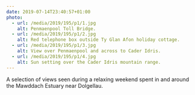 ```yaml
---
date: 2019-07-14T23:40:57+01:00
photo:
  - url: /media/2019/195/p1/1.jpg
    alt: Penmaenpool Toll Bridge.
  - url: /media/2019/195/p1/2.jpg
    alt: Red telephone box outside Ty Glan Afon holiday cottage.
  - url: /media/2019/195/p1/3.jpg
    alt: View over Penmaenpool and across to Cader Idris.
  - url: /media/2019/195/p1/4.jpg
    alt: Sun setting over the Cader Idris mountain range.
---
```


A selection of views seen during a relaxing weekend spent in and around the Mawddach Estuary near Dolgellau.
